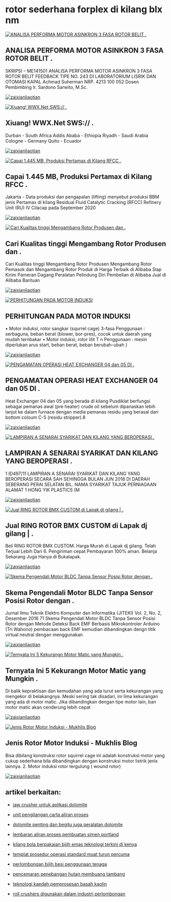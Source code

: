 # rotor sederhana forplex di kilang blx nm
<a href="https://mnn.zoosnet.net/LR/Chatpre.aspx?id=MNN94995150&p=https://topgrinding.com/" target="_blank">![ANALISA PERFORMA MOTOR ASINKRON 3 FASA ROTOR BELIT .](https://github.com/technlg/images/blob/main/51.jpg)</a>
## ANALISA PERFORMA MOTOR ASINKRON 3 FASA ROTOR BELIT .
SKRIPSI – ME141501 ANALISA PERFORMA MOTOR ASINKRON 3 FASA ROTOR BELIT FEEDBACK TIPE NO. 243 DI LABORATORIUM LISRIK DAN OTOMASI KAPAL Achmad Suherman NRP. 4213 100 052 Dosen Pembimbing Ir. Sardono Sarwito, M.Sc.
<a href="https://mnn.zoosnet.net/LR/Chatpre.aspx?id=MNN94995150&p=https://topgrinding.com/" target="_blank"><img src="https://github.com/technlg/images/raw/main/chat11.jpg" alt="zaixianliaotian"/></a><a href="//whatsapp.shibangsoft.com/WhatsApp.php" ><img src="https://github.com/technlg/images/raw/main/chat11.png" alt=""></a>
<a href="https://mnn.zoosnet.net/LR/Chatpre.aspx?id=MNN94995150&p=https://topgrinding.com/" target="_blank">![Xiuang! WWX.Net SWS:// .](https://github.com/technlg/images/blob/main/40.jpg)</a>
## Xiuang! WWX.Net SWS:// .
Durban - South Africa Addis Ababa - Ethiopia Riyadh - Saudi Arabia Cologne - Germany Quito - Ecuador
<a href="https://mnn.zoosnet.net/LR/Chatpre.aspx?id=MNN94995150&p=https://topgrinding.com/" target="_blank"><img src="https://github.com/technlg/images/raw/main/chat11.jpg" alt="zaixianliaotian"/></a><a href="//whatsapp.shibangsoft.com/WhatsApp.php" ><img src="https://github.com/technlg/images/raw/main/chat11.png" alt=""></a>
<a href="https://mnn.zoosnet.net/LR/Chatpre.aspx?id=MNN94995150&p=https://topgrinding.com/" target="_blank">![Capai 1.445 MB, Produksi Pertamax di Kilang RFCC .](https://github.com/technlg/images/blob/main/14.jpg)</a>
## Capai 1.445 MB, Produksi Pertamax di Kilang RFCC .
Jakarta - Data produksi dan pengapalan (lifting) menyebut produksi BBM jenis Pertamax di kilang Residual Fluid Catalytic Cracking (RFCC) Refinery Unit (RU) IV Cilacap pada September 2020 
<a href="https://mnn.zoosnet.net/LR/Chatpre.aspx?id=MNN94995150&p=https://topgrinding.com/" target="_blank"><img src="https://github.com/technlg/images/raw/main/chat11.jpg" alt="zaixianliaotian"/></a><a href="//whatsapp.shibangsoft.com/WhatsApp.php" ><img src="https://github.com/technlg/images/raw/main/chat11.png" alt=""></a>
<a href="https://mnn.zoosnet.net/LR/Chatpre.aspx?id=MNN94995150&p=https://topgrinding.com/" target="_blank">![Cari Kualitas tinggi Mengambang Rotor Produsen dan .](https://github.com/technlg/images/blob/main/56.jpg)</a>
## Cari Kualitas tinggi Mengambang Rotor Produsen dan .
Cari Kualitas tinggi Mengambang Rotor Produsen Mengambang Rotor Pemasok dan Mengambang Rotor Produk di Harga Terbaik di Alibaba Siap Kirim Pameran Dagang Peralatan Pelindung Diri Pembelian di Alibaba Jual di Alibaba Bantuan
<a href="https://mnn.zoosnet.net/LR/Chatpre.aspx?id=MNN94995150&p=https://topgrinding.com/" target="_blank"><img src="https://github.com/technlg/images/raw/main/chat11.jpg" alt="zaixianliaotian"/></a><a href="//whatsapp.shibangsoft.com/WhatsApp.php" ><img src="https://github.com/technlg/images/raw/main/chat11.png" alt=""></a>
<a href="https://mnn.zoosnet.net/LR/Chatpre.aspx?id=MNN94995150&p=https://topgrinding.com/" target="_blank">![PERHITUNGAN PADA MOTOR INDUKSI](https://github.com/technlg/images/blob/main/25.jpg)</a>
## PERHITUNGAN PADA MOTOR INDUKSI
• Motor induksi, rotor sangkar (squrrel cage) 3-fasa Penggunaan : serbaguna, beban berat (blower, bor-pres), cocok untuk daerah yang mudah ternbakar • Motor induksi, rotor lilit T n Penggunaan : mesin diperlukan arus start, beban berat, beban berubah-ubah }
<a href="https://mnn.zoosnet.net/LR/Chatpre.aspx?id=MNN94995150&p=https://topgrinding.com/" target="_blank"><img src="https://github.com/technlg/images/raw/main/chat11.jpg" alt="zaixianliaotian"/></a><a href="//whatsapp.shibangsoft.com/WhatsApp.php" ><img src="https://github.com/technlg/images/raw/main/chat11.png" alt=""></a>
<a href="https://mnn.zoosnet.net/LR/Chatpre.aspx?id=MNN94995150&p=https://topgrinding.com/" target="_blank">![PENGAMATAN OPERASI HEAT EXCHANGER 04 dan 05 DI .](https://github.com/technlg/images/blob/main/54.jpg)</a>
## PENGAMATAN OPERASI HEAT EXCHANGER 04 dan 05 DI .
Heat Exchanger 04 dan 05 yang berada di kilang Pusdiklat berfungsi sebagai pemanas awal (pre heater) crude oil sebelum dipanaskan lebih lanjut ke dalam furnace dengan media pemanas residu yang berasal dari bottom coloum C-5 (residu stripper).8
<a href="https://mnn.zoosnet.net/LR/Chatpre.aspx?id=MNN94995150&p=https://topgrinding.com/" target="_blank"><img src="https://github.com/technlg/images/raw/main/chat11.jpg" alt="zaixianliaotian"/></a><a href="//whatsapp.shibangsoft.com/WhatsApp.php" ><img src="https://github.com/technlg/images/raw/main/chat11.png" alt=""></a>
<a href="https://mnn.zoosnet.net/LR/Chatpre.aspx?id=MNN94995150&p=https://topgrinding.com/" target="_blank">![LAMPIRAN A SENARAI SYARIKAT DAN KILANG YANG BEROPERASI .](https://github.com/technlg/images/blob/main/37.jpg)</a>
## LAMPIRAN A SENARAI SYARIKAT DAN KILANG YANG BEROPERASI .
1 ID497/11 LAMPIRAN A SENARAI SYARIKAT DAN KILANG YANG BEROPERASI SECARA SAH SEHINGGA BULAN JUN 2018 Dl DAERAH SEBERANG PERAI SELATAN BIL. NAMA SYARIKAT TAJUK PERNIAGAAN ALAMAT 1 HONG YIK PLASTICS (M
<a href="https://mnn.zoosnet.net/LR/Chatpre.aspx?id=MNN94995150&p=https://topgrinding.com/" target="_blank"><img src="https://github.com/technlg/images/raw/main/chat11.jpg" alt="zaixianliaotian"/></a><a href="//whatsapp.shibangsoft.com/WhatsApp.php" ><img src="https://github.com/technlg/images/raw/main/chat11.png" alt=""></a>
<a href="https://mnn.zoosnet.net/LR/Chatpre.aspx?id=MNN94995150&p=https://topgrinding.com/" target="_blank">![Jual RING ROTOR BMX CUSTOM di Lapak dj gilang | .](https://github.com/technlg/images/blob/main/41.jpg)</a>
## Jual RING ROTOR BMX CUSTOM di Lapak dj gilang | .
Beli RING ROTOR BMX CUSTOM. Harga Murah di Lapak dj gilang. Telah Terjual Lebih Dari 6. Pengiriman cepat Pembayaran 100% aman. Belanja Sekarang Juga Hanya di Bukalapak.
<a href="https://mnn.zoosnet.net/LR/Chatpre.aspx?id=MNN94995150&p=https://topgrinding.com/" target="_blank"><img src="https://github.com/technlg/images/raw/main/chat11.jpg" alt="zaixianliaotian"/></a><a href="//whatsapp.shibangsoft.com/WhatsApp.php" ><img src="https://github.com/technlg/images/raw/main/chat11.png" alt=""></a>
<a href="https://mnn.zoosnet.net/LR/Chatpre.aspx?id=MNN94995150&p=https://topgrinding.com/" target="_blank">![Skema Pengendali Motor BLDC Tanpa Sensor Posisi Rotor dengan .](https://github.com/technlg/images/blob/main/31.jpg)</a>
## Skema Pengendali Motor BLDC Tanpa Sensor Posisi Rotor dengan .
Jurnal Ilmu Teknik Elektro Komputer dan Informatika (JITEKI) Vol. 2, No. 2, Desember 2016 71 Skema Pengendali Motor BLDC Tanpa Sensor Posisi Rotor dengan Metode Deteksi Back EMF Berbasis Mikrokontroler Arduino (Tri Wahono) pembacaan back EMF kemudian dibandingkan dengn titik virtual neutral dengan menggunakan
<a href="https://mnn.zoosnet.net/LR/Chatpre.aspx?id=MNN94995150&p=https://topgrinding.com/" target="_blank"><img src="https://github.com/technlg/images/raw/main/chat11.jpg" alt="zaixianliaotian"/></a><a href="//whatsapp.shibangsoft.com/WhatsApp.php" ><img src="https://github.com/technlg/images/raw/main/chat11.png" alt=""></a>
<a href="https://mnn.zoosnet.net/LR/Chatpre.aspx?id=MNN94995150&p=https://topgrinding.com/" target="_blank">![Ternyata Ini 5 Kekurangn Motor Matic yang Mungkin .](https://github.com/technlg/images/blob/main/44.jpg)</a>
## Ternyata Ini 5 Kekurangn Motor Matic yang Mungkin .
Di balik kepraktisan dan kemudahan yang ada turut serta kekurangan yang mengekor di belakangnya. Meski sering tak disadari, ini lima kekurangan yang ada di motor matic. Jika dibandingkan dengan tipe motor lain, ban motor matic akan cenderung lebih cepat 
<a href="https://mnn.zoosnet.net/LR/Chatpre.aspx?id=MNN94995150&p=https://topgrinding.com/" target="_blank"><img src="https://github.com/technlg/images/raw/main/chat11.jpg" alt="zaixianliaotian"/></a><a href="//whatsapp.shibangsoft.com/WhatsApp.php" ><img src="https://github.com/technlg/images/raw/main/chat11.png" alt=""></a>
<a href="https://mnn.zoosnet.net/LR/Chatpre.aspx?id=MNN94995150&p=https://topgrinding.com/" target="_blank">![Jenis Rotor Motor Induksi - Mukhlis Blog](https://github.com/technlg/images/blob/main/6.jpg)</a>
## Jenis Rotor Motor Induksi - Mukhlis Blog
Bisa dibilang konstruksi rotor squirrel cage ini adalah konstruksi motor yang cukup sederhana bila dibandingkan dengan konstruksi motor listrik jenis lainnya. 2. Motor induksi rotor tergulung ( wound rotor)
<a href="https://mnn.zoosnet.net/LR/Chatpre.aspx?id=MNN94995150&p=https://topgrinding.com/" target="_blank"><img src="https://github.com/technlg/images/raw/main/chat11.jpg" alt="zaixianliaotian"/></a><a href="//whatsapp.shibangsoft.com/WhatsApp.php" ><img src="https://github.com/technlg/images/raw/main/chat11.png" alt=""></a>
## artikel berkaitan:
* [jaw crusher untuk aplikasi dolomite](jaw%20crusher%20untuk%20aplikasi%20dolomite.md)
* [unit pengilangan carta aliran proses](unit%20pengilangan%20carta%20aliran%20proses.md)
* [dolomite penting dan begitu juga peralatan dolomite](dolomite%20penting%20dan%20begitu%20juga%20peralatan%20dolomite.md)
* [lembaran aliran proses pembuatan simen portland](lembaran%20aliran%20proses%20pembuatan%20simen%20portland.md)
* [kilang bola berpakaian bijih emas teknologi terkini di kenya](kilang%20bola%20berpakaian%20bijih%20emas%20teknologi%20terkini%20di%20kenya.md)
* [templat prosedur operasi standard muat turun percuma](templat%20prosedur%20operasi%20standard%20muat%20turun%20percuma.md)
* [perlombongan bijih besi penggunaan tenaga](perlombongan%20bijih%20besi%20penggunaan%20tenaga.md)
* [pencemaran penebangan hutan membuang tambang](pencemaran%20penebangan%20hutan%20membuang%20tambang.md)
* [teknologi kaedah pemprosesan basah kaolin](teknologi%20kaedah%20pemprosesan%20basah%20kaolin.md)
* [roll crushers digunakan dalam industri perlombongan](roll%20crushers%20digunakan%20dalam%20industri%20perlombongan.md)
